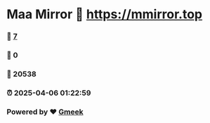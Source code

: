 # Maa Mirror :link: https://mmirror.top 
### :page_facing_up: [7](https://mmirror.top/tag.html) 
### :speech_balloon: 0 
### :hibiscus: 20538 
### :alarm_clock: 2025-04-06 01:22:59 
### Powered by :heart: [Gmeek](https://github.com/Meekdai/Gmeek)
